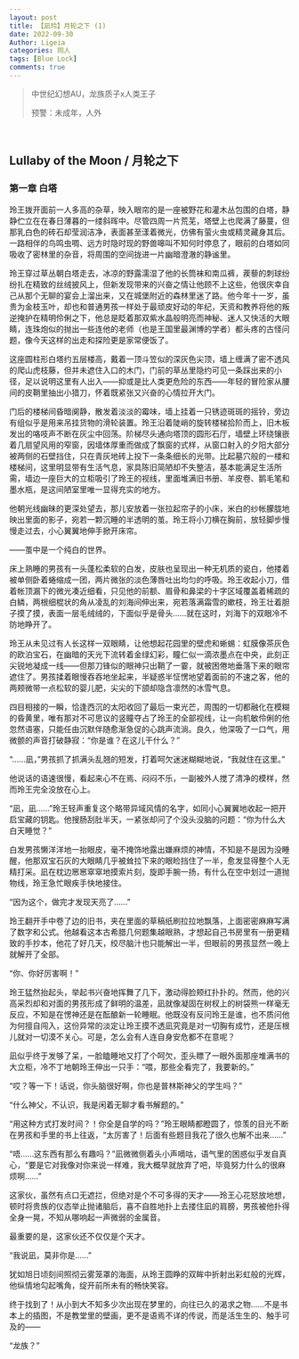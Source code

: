 ```yaml
---
layout: post
title: 【凪玲】月轮之下 (1)
date: 2022-09-30
Author: Ligeia
categories: 同人
tags: [Blue Lock]
comments: true
---
```


>中世纪幻想AU，龙族质子x人类王子
>
>预警：未成年，人外

<br />

Lullaby of the Moon / 月轮之下
----

### 第一章 白塔

玲王拨开面前一人多高的杂草，映入眼帘的是一座被野花和灌木丛包围的白塔，静静伫立在在春日薄暮的一缕斜晖中。尽管四周一片荒芜，塔壁上也爬满了藤蔓，但那乳白色的砖石却莹润洁净，表面甚至漾着微光，仿佛有萤火虫或精灵藏身其后。一路相伴的鸟鸣虫啁、远方时隐时现的野兽嗥叫不知何时停息了，眼前的白塔如同吸收了密林里的杂音，将周围的空间拢进一片幽暗澄澈的静谧里。

玲王穿过草丛朝白塔走去，冰凉的野露濡湿了他的长筒袜和南瓜裤，蒺藜的刺球纷纷扎在精致的丝绒披风上，但新发现带来的兴奋之情让他顾不上这些，他很庆幸自己从那个无聊的宴会上溜出来，又在城堡附近的森林里迷了路。他今年十一岁，虽贵为金枝玉叶，却也和普通男孩一样处于最顽皮好动的年纪，天资和教养将他的叛逆掩护在精明伶俐之下，他总是眨着那双紫水晶般明亮而神秘、迷人又快活的大眼睛，连珠炮似的抛出一些连他的老师（也是王国里最渊博的学者）都头疼的古怪问题，像今天这样的出走和探险更是家常便饭了。

这座圆柱形白塔约五层楼高，戴着一顶斗笠似的深灰色尖顶，墙上缠满了密不透风的爬山虎枝藤，但并未遮住入口的木门，门前的草丛里隐约可见一条踩出来的小径，足以说明这里有人出入——抑或是比人类更危险的东西——年轻的冒险家从腰间的皮鞘里抽出小猎刀，怀着既紧张又兴奋的心情拉开大门。

门后的楼梯间昏暗阒静，散发着淡淡的霉味，墙上挂着一只锈迹斑斑的摇铃，旁边有组似乎是用来吊挂货物的滑轮装置。玲王沿着陡峭的旋转楼梯拾阶而上，旧木板发出的咯吱声不断在灰尘中回荡。阶梯尽头通向塔顶的圆形石厅，墙壁上环绕镶嵌着几扇望风用的窄窗，因墙体厚重而做成了飘窗的式样，从窗口射入的夕阳大部分被两侧的石壁挡住，只在青灰地砖上投下一条条细长的光带。比起墓穴般的一楼和楼梯间，这里明显带有生活气息，家具陈旧简陋却不失整洁，基本能满足生活所需，墙边一座巨大的立柜吸引了玲王的视线，里面堆满旧书册、羊皮卷、鹅毛笔和墨水瓶，是这间陋室里唯一显得充实的地方。

他朝光线幽昧的更深处望去，那儿安放着一张拉起帘子的小床，米白的纱帐朦胧地映出里面的影子，宛若一颗沉睡的半透明的茧。玲王将小刀横在胸前，放轻脚步慢慢走过去，小心翼翼地伸手掀开床帘。

——茧中是一个纯白的世界。

床上熟睡的男孩有一头蓬松柔软的白发，皮肤也呈现出一种无机质的瓷白，他搂着被单侧卧着蜷缩成一团，两片微张的淡色薄唇吐出均匀的呼吸。玲王收起小刀，借着帐顶漏下的微光凑近细看，只见他的前额、眉骨和鼻梁的十字区域覆盖着稀疏的白鳞，两根细棍状的角从凌乱的刘海间伸出来，宛若落满霜雪的嫰枝，玲王壮着胆子摸了摸，表面一层毛绒绒的，下面似乎是骨头……就在这时，刘海下的双眼冷不防地睁开了。

玲王从未见过有人长这样一双眼睛，让他想起花园里的壁虎和蜥蜴：虹膜像茶灰色的欧泊宝石，在幽暗的天光下流转着金绿幻彩，瞳仁似一滴浓墨点在中央，此刻正尖锐地凝成一线——但那刀锋似的眼神只出鞘了一霎，就被困倦地垂落下来的眼帘遮住了。男孩揉着眼慢吞吞地坐起来，半疑惑半怔愣地望着面前的不速之客，他的两颊微带一点松软的婴儿肥，尖尖的下颌却隐含凛然的冰雪气息。

四目相接的一瞬，恰逢西沉的太阳收回了最后一束光芒，周围的一切都融化在模糊的昏黄里，唯有那对不可思议的竖瞳夺占了玲王的全部视线，让一向机敏伶俐的他忽然语塞，只能任由沉默伴随愈渐急促的心跳声流淌。良久，他深吸了一口气，用微颤的声音打破静寂：“你是谁？在这儿干什么？”

“……凪，”男孩抓了抓满头乱翘的短发，打着呵欠迷迷糊糊地说，“我就住在这里。”

他说话的语速很慢，看起来心不在焉、闷闷不乐，一副被外人搅了清净的模样，然而玲王完全没放在心上。

“凪，凪……”玲王轻声重复这个略带异域风情的名字，如同小心翼翼地收起一把开启宝藏的钥匙。他搜肠刮肚半天，一紧张却问了个没头没脑的问题：“你为什么大白天睡觉？”

白发男孩懒洋洋地一抬眼皮，毫不掩饰地露出嫌麻烦的神情，不知是不是因为没睡醒，他那双宝石灰的大眼睛几乎被耸拉下来的眼睑挡住了一半，愈发显得整个人无精打采。凪在枕边窸窸窣窣地摸索片刻，旋即手腕一扬，有什么在空中划过一道抛物线，玲王急忙眼疾手快地接住。

“因为这个，做完才发现天亮了……”

玲王翻开手中卷了边的旧书，夹在里面的草稿纸刷拉拉地飘落，上面密密麻麻写满了数字和公式。他越看这本古希腊几何题集越眼熟，才想起自己书房里有一册更精致的手抄本，他花了好几天，绞尽脑汁也只能解出一半，但眼前的男孩显然一晚上就解开了全部。

“你、你好厉害啊！”

玲王猛然抬起头，举起书兴奋地挥舞了几下，激动得脸颊红扑扑的。然而，他的兴高采烈却和对面的男孩形成了鲜明的温差，凪就像凝固在树杈上的树袋熊一样毫无反应，不知是在愣神还是在酝酿新一轮睡眠。他既没有反问玲王是谁，也不质问他为何擅自闯入，这份异常的淡定让玲王摸不透凪究竟是对一切胸有成竹，还是压根儿就对一切漠不关心。可是，怎么会有人连自身安危都不在意呢？

凪似乎终于发够了呆，一脸瞌睡地又打了个呵欠，歪头瞟了一眼外面那座堆满书的大立柜，冷不丁地朝玲王伸出一只手：“喂，那些全看完了，我要新的。”

“哎？等一下！话说，你头脑很好啊，你也是普林斯神父的学生吗？”

“什么神父，不认识，我是闲着无聊才看书解题的。”

“用这种方式打发时间？！你全是自学的吗？”玲王眼睛都瞪圆了，惊羡的目光不断在男孩和手里的书上往返，“太厉害了！后面有些题目我花了很久也解不出来……”

“唔……这东西有那么有趣吗？”凪微微侧着头小声嘀咕，语气里的困惑似乎发自真心，“要是它对我像对你来说一样难，我大概早就放弃了吧，毕竟努力什么的很麻烦啊……”

这家伙，虽然有点口无遮拦，但绝对是个不可多得的天才——玲王心花怒放地想，顿时将贵族的仪态举止抛诸脑后，喜不自胜地扑上去搂住凪的肩膀，男孩被他扑得全身一晃，不知从哪响起一声微弱的金属音。

最重要的是，这家伙还不仅仅是个天才。

“我说凪，莫非你是……”

犹如旭日顷刻间照彻云雾笼罩的海面，从玲王圆睁的双眸中折射出彩虹般的光辉，他纵情地勾起嘴角，绽开前所未有的畅快笑容。

终于找到了！从小到大不知多少次出现在梦里的，向往已久的渴求之物……不是书本上的插图，不是教堂里的壁画，更不是语焉不详的传说，而是活生生的、触手可及的——

“龙族？”

